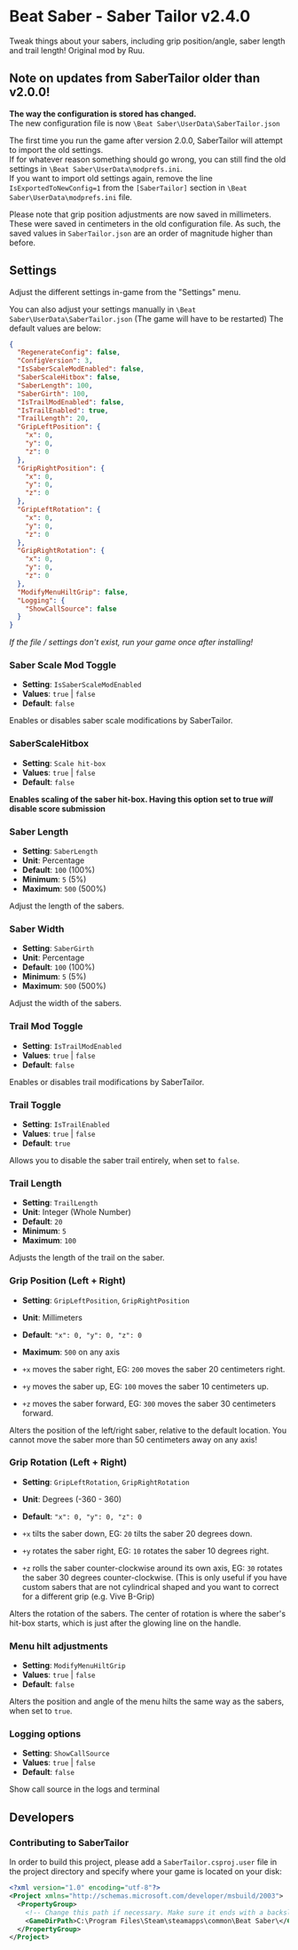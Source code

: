 # Beat Saber - Saber Tailor v2.4.0

Tweak things about your sabers, including grip position/angle, saber length and trail length! Original mod by Ruu.

## Note on updates from SaberTailor older than v2.0.0!

**The way the configuration is stored has changed.**</br>
The new configuration file is now `\Beat Saber\UserData\SaberTailor.json`

The first time you run the game after version 2.0.0, SaberTailor will attempt to import the old settings.</br>
If for whatever reason something should go wrong, you can still find the old settings in `\Beat Saber\UserData\modprefs.ini`.</br>
If you want to import old settings again, remove the line `IsExportedToNewConfig=1` from the `[SaberTailor]` section in `\Beat Saber\UserData\modprefs.ini` file.

Please note that grip position adjustments are now saved in millimeters. These were saved in centimeters in the old configuration file. As such, the saved values in `SaberTailor.json` are an order of magnitude higher than before.

## Settings

Adjust the different settings in-game from the "Settings" menu.

You can also adjust your settings manually in `\Beat Saber\UserData\SaberTailor.json` (The game will have to be restarted)
The default values are below:

```json
{
  "RegenerateConfig": false,
  "ConfigVersion": 3,
  "IsSaberScaleModEnabled": false,
  "SaberScaleHitbox": false,
  "SaberLength": 100,
  "SaberGirth": 100,
  "IsTrailModEnabled": false,
  "IsTrailEnabled": true,
  "TrailLength": 20,
  "GripLeftPosition": {
    "x": 0,
    "y": 0,
    "z": 0
  },
  "GripRightPosition": {
    "x": 0,
    "y": 0,
    "z": 0
  },
  "GripLeftRotation": {
    "x": 0,
    "y": 0,
    "z": 0
  },
  "GripRightRotation": {
    "x": 0,
    "y": 0,
    "z": 0
  },
  "ModifyMenuHiltGrip": false,
  "Logging": {
    "ShowCallSource": false
  }
}
```

*If the file / settings don't exist, run your game once after installing!*

### Saber Scale Mod Toggle

- **Setting**: `IsSaberScaleModEnabled`
- **Values**: `true` | `false`
- **Default**: `false`

Enables or disables saber scale modifications by SaberTailor.

### SaberScaleHitbox

- **Setting**: `Scale hit-box`
- **Values**: `true` | `false`
- **Default**: `false`

**Enables scaling of the saber hit-box. Having this option set to true *will* disable score submission**

### Saber Length

- **Setting**: `SaberLength`
- **Unit**: Percentage
- **Default**: `100` (100%)
- **Minimum**: `5` (5%)
- **Maximum**: `500` (500%)

Adjust the length of the sabers.

### Saber Width

- **Setting**: `SaberGirth`
- **Unit**: Percentage
- **Default**: `100` (100%)
- **Minimum**: `5` (5%)
- **Maximum**: `500` (500%)

Adjust the width of the sabers.

### Trail Mod Toggle

- **Setting**: `IsTrailModEnabled`
- **Values**: `true` | `false`
- **Default**: `false`

Enables or disables trail modifications by SaberTailor.

### Trail Toggle

- **Setting**: `IsTrailEnabled`
- **Values**: `true` | `false`
- **Default**: `true`

Allows you to disable the saber trail entirely, when set to `false`.

### Trail Length

- **Setting**: `TrailLength`
- **Unit**: Integer (Whole Number)
- **Default**: `20`
- **Minimum**: `5`
- **Maximum**: `100`

Adjusts the length of the trail on the saber.

### Grip Position (Left + Right)

- **Setting**: `GripLeftPosition`, `GripRightPosition`
- **Unit**: Millimeters
- **Default**: `"x": 0, "y": 0, "z": 0`
- **Maximum**: `500` on any axis

- `+x` moves the saber right, EG: `200` moves the saber 20 centimeters right.
- `+y` moves the saber up, EG: `100` moves the saber 10 centimeters up.
- `+z` moves the saber forward, EG: `300` moves the saber 30 centimeters forward.

Alters the position of the left/right saber, relative to the default location. You cannot move the saber more than 50 centimeters away on any axis!

### Grip Rotation (Left + Right)

- **Setting**: `GripLeftRotation`, `GripRightRotation`
- **Unit**: Degrees (-360 - 360)
- **Default**: `"x": 0, "y": 0, "z": 0`

- `+x` tilts the saber down, EG: `20` tilts the saber 20 degrees down.
- `+y` rotates the saber right, EG: `10` rotates the saber 10 degrees right.
- `+z` rolls the saber counter-clockwise around its own axis, EG: `30` rotates the saber 30 degrees counter-clockwise. (This is only useful if you have custom sabers that are not cylindrical shaped and you want to correct for a different grip (e.g. Vive B-Grip)

Alters the rotation of the sabers. The center of rotation is where the saber's hit-box starts, which is just after the glowing line on the handle.

### Menu hilt adjustments

- **Setting**: `ModifyMenuHiltGrip`
- **Values**: `true` | `false`
- **Default**: `false`

Alters the position and angle of the menu hilts the same way as the sabers, when set to `true`.

### Logging options

- **Setting**: `ShowCallSource`
- **Values**: `true` | `false`
- **Default**: `false`

Show call source in the logs and terminal

## Developers

### Contributing to SaberTailor
In order to build this project, please add a `SaberTailor.csproj.user` file in the project directory and specify where your game is located on your disk:

```xml
<?xml version="1.0" encoding="utf-8"?>
<Project xmlns="http://schemas.microsoft.com/developer/msbuild/2003">
  <PropertyGroup>
    <!-- Change this path if necessary. Make sure it ends with a backslash. -->
    <GameDirPath>C:\Program Files\Steam\steamapps\common\Beat Saber\</GameDirPath>
  </PropertyGroup>
</Project>
```
